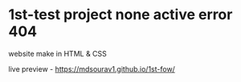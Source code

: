 # 1st-test project none active error 404
website make in HTML &amp; CSS

live preview -
https://mdsourav1.github.io/1st-fow/
